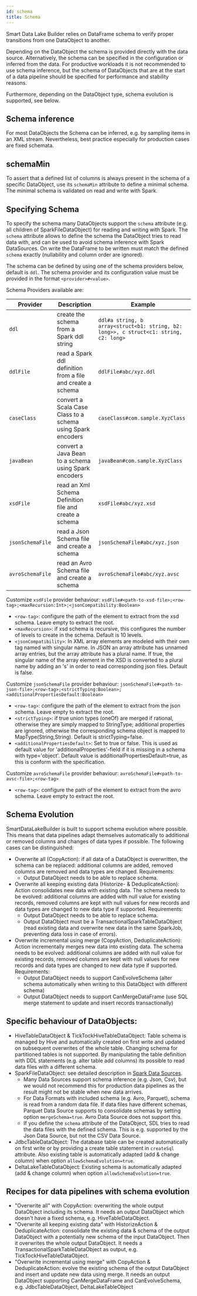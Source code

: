 ```yaml
---
id: schema
title: Schema
---
```


Smart Data Lake Builder relies on DataFrame schema to verify proper transitions from one DataObject to another. 

Depending on the DataObject the schema is provided directly with the data source. Alternatively, the schema can be specified in the configuration or inferred from the data.
For productive workloads it is not recommended to use schema inference, but the schema of DataObjects that are at the start of a data pipeline should be specified for performance and stability reasons.

Furthermore, depending on the DataObject type, schema evolution is supported, see below.

## Schema inference
For most DataObjects the Schema can be inferred, e.g. by sampling items in an XML stream.
Nevertheless, best practice especially for production cases are fixed schemata.  

## schemaMin
To assert that a defined list of columns is always present in the schema of a specific DataObject, use its `schemaMin` attribute to define a minimal schema. The minimal schema is validated on read and write with Spark.

## Specifying Schema
To specify the schema many DataObjects support the `schema` attribute (e.g. all children of SparkFileDataObject) for reading and writing with Spark.
The `schema` attribute allows to define the schema the DataObject tries to read data with, and can be used to avoid schema inference with Spark DataSources.
On write the DataFrame to be written must match the defined `schema` exactly (nullability and column order are ignored).

The schema can be defined by using one of the schema providers below, default is `ddl`.
The schema provider and its configuration value must be provided in the format `<provider>#<value>`.

Schema Providers available are:

| Provider      | Description                                                 | Example              |
|---------------|-------------------------------------------------------------|----------------------|
| `ddl`         | create the schema from a Spark ddl string                   | `ddl#a string, b array<struct<b1: string, b2: long>>, c struct<c1: string, c2: long>` |
| `ddlFile`     | read a Spark ddl definition from a file and create a schema | `ddlFile#abc/xyz.ddl` |
| `caseClass`   | convert a Scala Case Class to a schema using Spark encoders | `caseClass#com.sample.XyzClass` |
| `javaBean`    | convert a Java Bean to a schema using Spark encoders        | `javaBean#com.sample.XyzClass` |
| `xsdFile`       | read an Xml Schema Definition file and create a schema    | `xsdFile#abc/xyz.xsd` |
| `jsonSchemaFile` | read a Json Schema file and create a schema              | `jsonSchemaFile#abc/xyz.json` | 
| `avroSchemaFile` | read an Avro Schema file and create a schema             | `avroSchemaFile#abc/xyz.avsc` |

Customize `xsdFile` provider behaviour: `xsdFile#<path-to-xsd-file>;<row-tag>;<maxRecursion:Int>;<jsonCompatibility:Boolean>`
- `<row-tag>`: configure the path of the element to extract from the xsd schema. Leave empty to extract the root.
- `<maxRecursion>`: if xsd schema is recursive, this configures the number of levels to create in the schema.
  Default is 10 levels.
- `<jsonCompatibility>`: In XML array elements are modeled with their own tag named with singular name.
  In JSON an array attribute has unnamed array entries, but the array attribute has a plural name.
  If true, the singular name of the array element in the XSD is converted to a plural name by adding an 's'
  in order to read corresponding json files.
  Default is false.

Customize `jsonSchemaFile` provider behaviour: `jsonSchemaFile#<path-to-json-file>;<row-tag>;<strictTyping:Boolean>;<additionalPropertiesDefault:Boolean>`
- `<row-tag>`: configure the path of the element to extract from the json schema. Leave empty to extract the root.
- `<strictTyping>`: if true union types (oneOf) are merged if rational, otherwise they are simply mapped to StringType;
  additional properties are ignored, otherwise the corresponding schema object is mapped to MapType(String,String).
  Default is strictTyping=false.
- `<additionalPropertiesDefault>`: Set to true or false. This is used as default value for 'additionalProperties'-field if it is missing in a schema with type='object'.
  Default value is additionalPropertiesDefault=true, as this is conform with the specification.

Customize `avroSchemaFile` provider behaviour: `avroSchemaFile#<path-to-avsc-file>;<row-tag>`
- `<row-tag>`: configure the path of the element to extract from the avro schema. Leave empty to extract the root.


<!-- TODO Review all below -->

## Schema Evolution
SmartDataLakeBuilder is built to support schema evolution where possible. This means that data pipelines adapt themselves automatically to additional or removed columns and changes of data types if possible.
The following cases can be distinguished:

* Overwrite all (CopyAction): if all data of a DataObject is overwritten, the schema can be replaced: additional columns are added, removed columns are removed and data types are changed. Requirements:
    * Output DataObject needs to be able to replace schema.
* Overwrite all keeping existing data (Historize- & DeduplicateAction): Action consolidates new data with existing data. The schema needs to be evolved: additional columns are added with null value for existing records, removed columns are kept with null values for new records and data types are changed to new data type if supported. Requirements:
    * Output DataObject needs to be able to replace schema.
    * Output DataObject must be a TransactionalSparkTableDataObject (read existing data and overwrite new data in the same SparkJob, preventing data loss in case of errors).
* Overwrite incremental using merge (CopyAction, DeduplicateAction): Action incrementally merges new data into existing data. The schema needs to be evolved: additional columns are added with null value for existing records, removed columns are kept with null values for new records and data types are changed to new data type if supported. Requirements:
    * Output DataObject needs to support CanEvolveSchema (alter schema automatically when writing to this DataObject with different schema)
    * Output DataObject needs to support CanMergeDataFrame (use SQL merge statement to update and insert records transactionally)


## Specific behaviour of DataObjects:

* HiveTableDataObject & TickTockHiveTableDataObject: Table schema is managed by Hive and automatically created on first write and updated on subsequent overwrites of the whole table. Changing schema for partitioned tables is not supported.
  By manipulating the table definition with DDL statements (e.g. alter table add columns) its possible to read data files with a different schema.
* SparkFileDataObject: see detailed description in [Spark Data Sources](https://spark.apache.org/docs/latest/sql-data-sources.html).
    * Many Data Sources support schema inference (e.g. Json, Csv), but we would not recommend this for production data pipelines as the result might not be stable when new data arrives.
    * For Data Formats with included schema (e.g. Avro, Parquet), schema is read from a random data file. If data files have different schemas, Parquet Data Source supports to consolidate schemas by setting option `mergeSchema=true`. Avro Data Source does not support this.
    * If you define the `schema` attribute of the DataObject, SDL tries to read the data files with the defined schema. This is e.g. supported by the Json Data Source, but not the CSV Data Source.
* JdbcTableDataObject: The database table can be created automatically on first write or by providing a create table statement in `createSql` attribute. Also existing table is automatically adapted (add & change column) when option `allowSchemaEvolution=true`.
* DeltaLakeTableDataObject: Existing schema is automatically adapted (add & change column) when option `allowSchemaEvolution=true`.

## Recipes for data pipelines with schema evolution

* "Overwrite all" with CopyAction: overwriting the whole output DataObject including its schema. It needs an output DataObject which doesn't have a fixed schema, e.g. HiveTableDataObject.
* "Overwrite all keeping existing data" with HistorizeAction & DeduplicateAction: consolidate the existing data & schema of the output DataObject with a potentially new schema of the input DataObject. Then it overwrites the whole output DataObject. It needs a TransactionalSparkTableDataObject as output, e.g. TickTockHiveTableDataObject.
* "Overwrite incremental using merge" with CopyAction & DeduplicateAction: evolve the existing schema of the output DataObject and insert and update new data using merge. It needs an output DataObject supporting CanMergeDataFrame and CanEvolveSchema, e.g. JdbcTableDataObject, DeltaLakeTableObject

